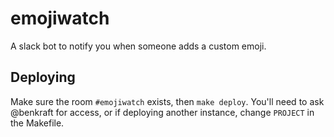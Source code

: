 emojiwatch
==========

A slack bot to notify you when someone adds a custom emoji.

Deploying
---------
Make sure the room `#emojiwatch` exists, then `make deploy`.  You'll need to ask @benkraft for access, or if deploying another instance, change `PROJECT` in the Makefile.
